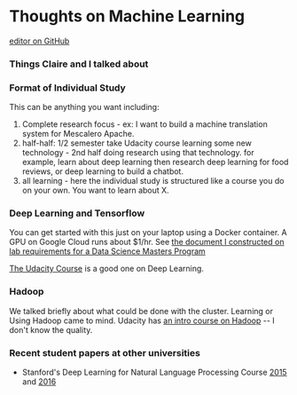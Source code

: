 # Thoughts on Machine Learning

 [editor on GitHub](https://github.com/zacharski/research/edit/master/index.md) 


### Things Claire and I talked about

### Format of Individual Study
This can be anything you want including:
1. Complete research focus - ex: I want to build a machine translation system for Mescalero Apache.
2. half-half: 1/2 semester take Udacity course learning some new technology - 2nd half doing research using that technology. for example, learn about deep learning then research deep learning for food reviews, or deep learning to build a chatbot. 
3. all learning - here the individual study is structured like a course you do on your own. You want to learn about X.

### Deep Learning and Tensorflow
You can get started with this just on your laptop using a Docker container.  A GPU on Google Cloud runs about $1/hr. 
See [the document I constructed on lab requirements for a Data Science Masters Program](https://docs.google.com/document/d/1V1HY1Ext6MTbsaZGO81F5D3Pd2taviLUcz4TwvUADiE/edit?usp=sharing)

[The Udacity Course](https://www.udacity.com/course/deep-learning--ud730) is a good one on Deep Learning.

### Hadoop
We talked briefly about what could be done with the cluster. Learning or Using Hadoop came to mind. Udacity has [an intro course on Hadoop](https://www.udacity.com/course/intro-to-hadoop-and-mapreduce--ud617) -- I don't know the quality.


### Recent student papers at other universities

* Stanford's Deep Learning for Natural Language Processing Course [2015](http://cs224d.stanford.edu/reports_2015.html) and [2016](http://cs224d.stanford.edu/reports_2016.html)
